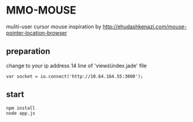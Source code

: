 MMO-MOUSE
=========

muliti-user cursor mouse
inspiration by http://ehudashkenazi.com/mouse-pointer-location-browser 

preparation
-----------
change to your ip address
14 line of 'views\index.jade' file

	var socket = io.connect('http://10.64.164.55:3000');

start
-----

	npm install
	node app.js
